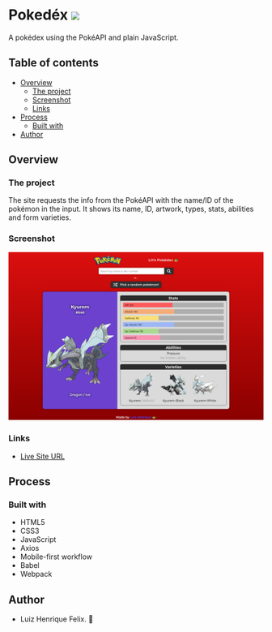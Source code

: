 # Pokedéx ![](https://img.shields.io/github/license/luizhf42/to-do-app?style=for-the-badge)
A pokédex using the PokéAPI and plain JavaScript.

## Table of contents

- [Overview](#overview)
  - [The project](#the-project)
  - [Screenshot](#screenshot)
  - [Links](#links)
- [Process](#process)
  - [Built with](#built-with)
- [Author](#author)

## Overview

### The project

The site requests the info from the PokéAPI with the name/ID of the pokémon in the input. It shows its name, ID, artwork, types, stats, abilities and form varieties.

### Screenshot

![](./public/assets/images/screenshot.png)

### Links

- [Live Site URL](https://pokedex-luizhf42.vercel.app/)

## Process

### Built with

- HTML5
- CSS3
- JavaScript
- Axios
- Mobile-first workflow
- Babel
- Webpack

## Author

- Luiz Henrique Felix. 🐢

